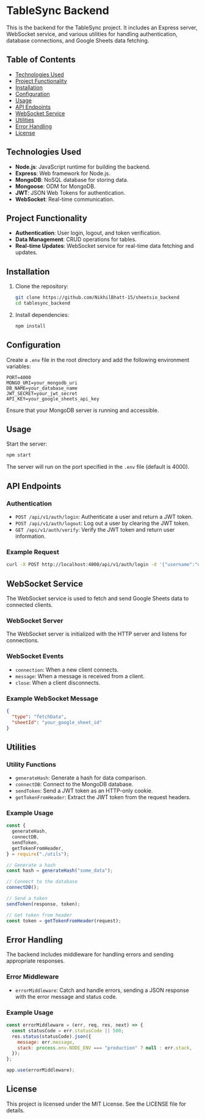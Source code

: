 # TableSync Backend

This is the backend for the TableSync project. It includes an Express server, WebSocket service, and various utilities for handling authentication, database connections, and Google Sheets data fetching.

## Table of Contents

- [Technologies Used](#technologies-used)
- [Project Functionality](#project-functionality)
- [Installation](#installation)
- [Configuration](#configuration)
- [Usage](#usage)
- [API Endpoints](#api-endpoints)
- [WebSocket Service](#websocket-service)
- [Utilities](#utilities)
- [Error Handling](#error-handling)
- [License](#license)

## Technologies Used

- **Node.js**: JavaScript runtime for building the backend.
- **Express**: Web framework for Node.js.
- **MongoDB**: NoSQL database for storing data.
- **Mongoose**: ODM for MongoDB.
- **JWT**: JSON Web Tokens for authentication.
- **WebSocket**: Real-time communication.

## Project Functionality

- **Authentication**: User login, logout, and token verification.
- **Data Management**: CRUD operations for tables.
- **Real-time Updates**: WebSocket service for real-time data fetching and updates.

## Installation

1. Clone the repository:

   ```bash
   git clone https://github.com/NikhilBhatt-15/sheetsio_backend
   cd tablesync_backend
   ```

2. Install dependencies:

   ```bash
   npm install
   ```

## Configuration

Create a `.env` file in the root directory and add the following environment variables:

```
PORT=4000
MONGO_URI=your_mongodb_uri
DB_NAME=your_database_name
JWT_SECRET=your_jwt_secret
API_KEY=your_google_sheets_api_key
```

Ensure that your MongoDB server is running and accessible.

## Usage

Start the server:

```bash
npm start
```

The server will run on the port specified in the `.env` file (default is 4000).

## API Endpoints

### Authentication

- `POST /api/v1/auth/login`: Authenticate a user and return a JWT token.
- `POST /api/v1/auth/logout`: Log out a user by clearing the JWT token.
- `GET /api/v1/auth/verify`: Verify the JWT token and return user information.

### Example Request

```bash
curl -X POST http://localhost:4000/api/v1/auth/login -d '{"username":"user","password":"pass"}' -H "Content-Type: application/json"
```

## WebSocket Service

The WebSocket service is used to fetch and send Google Sheets data to connected clients.

### WebSocket Server

The WebSocket server is initialized with the HTTP server and listens for connections.

### WebSocket Events

- `connection`: When a new client connects.
- `message`: When a message is received from a client.
- `close`: When a client disconnects.

### Example WebSocket Message

```json
{
  "type": "fetchData",
  "sheetId": "your_google_sheet_id"
}
```

## Utilities

### Utility Functions

- `generateHash`: Generate a hash for data comparison.
- `connectDB`: Connect to the MongoDB database.
- `sendToken`: Send a JWT token as an HTTP-only cookie.
- `getTokenFromHeader`: Extract the JWT token from the request headers.

### Example Usage

```javascript
const {
  generateHash,
  connectDB,
  sendToken,
  getTokenFromHeader,
} = require("./utils");

// Generate a hash
const hash = generateHash("some_data");

// Connect to the database
connectDB();

// Send a token
sendToken(response, token);

// Get token from header
const token = getTokenFromHeader(request);
```

## Error Handling

The backend includes middleware for handling errors and sending appropriate responses.

### Error Middleware

- `errorMiddleware`: Catch and handle errors, sending a JSON response with the error message and status code.

### Example Usage

```javascript
const errorMiddleware = (err, req, res, next) => {
  const statusCode = err.statusCode || 500;
  res.status(statusCode).json({
    message: err.message,
    stack: process.env.NODE_ENV === "production" ? null : err.stack,
  });
};

app.use(errorMiddleware);
```

## License

This project is licensed under the MIT License. See the LICENSE file for details.
